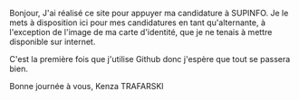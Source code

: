 Bonjour,
J'ai réalisé ce site pour appuyer ma candidature à SUPINFO.
Je le mets à disposition ici pour mes candidatures en tant qu'alternante, à l'exception de l'image de ma carte d'identité, que je ne tenais à mettre disponible sur internet.

C'est la première fois que j'utilise Github donc j'espère que tout se passera bien.

Bonne journée à vous,
Kenza TRAFARSKI

